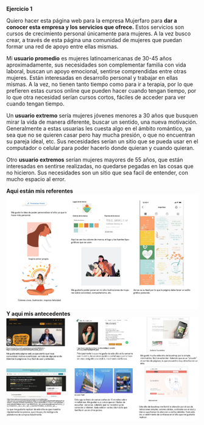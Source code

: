 __Ejercicio 1__

Quiero hacer esta página web para la empresa Mujerfaro para __dar a conocer esta empresa y los servicios que ofrece.__ Estos servicios son cursos de crecimiento personal únicamente para mujeres. A la vez busco crear, a través de esta página una comunidad de mujeres que puedan formar una red de apoyo entre ellas mismas.

Mi __usuario promedio__ es mujeres latinoamericanas de 30-45 años aproximadamente, sus necesidades son complementar familia con vida laboral, buscan un apoyo emocional, sentirse comprendidas entre otras mujeres. Están interesadas en desarrollo personal y trabajar en ellas mismas. A la vez, no tienen tanto tiempo como para ir a terapia, por lo que prefieren estas cursos online que pueden hacer cuando tengan tiempo, por lo que otra necesidad serían cursos cortos, fáciles de acceder para ver cuando tengan tiempo.

Un __usuario extremo__ sería mujeres jóvenes menores a 30 años que busquen mirar la vida de manera diferente, buscar un sentido, una nueva motivación. Generalmente a estas usuarias les cuesta algo en el ámbito romántico, ya sea que no se quieren casar pero hay mucha presión, o que no encuentran su pareja ideal, etc. Sus necesidades serían un sitio que se pueda usar en el computador o celular para poder hacerlo donde quieran y cuando quieran.

Otro __usuario extremos__ serían mujeres mayores de 55 años, que están interesadas en sentirse realizadas, no quedarse pegadas en las cosas que no hicieron. Sus necesidades son un sitio que sea facil de entender, con mucho espacio al error.

__Aqui están mis referentes__
![Mis referentes son estos](/imagenes/referentes.jpg)
__Y aqui mis antecedentes__
![Mis antecedentes son estos](/imagenes/antecedentes.jpg)

